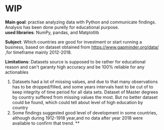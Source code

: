 # WIP
**Main goal**: practise analyzing data with Python and communicate findings. Analysis has been done purelly for educational purpose.
<br> **used libraries**: NumPy, pandas, and Matplotlib

**Subject**: Which countries are good for investment or start running a business, based on dataset obtained from  https://www.gapminder.org/data/ ,for timeframe 
mainly 2012-2018.

**Limitations**:
 Datasets source is supposed to be rather for educational reason and can't garanty high accuracy and be 100% reliable for any actionables

1. Datasets had a lot of missing values, and due to that many observations has to be dropped/filled, and some years intervals hast to be cut of to keep integrity of time period for all data sets. Dataset of Master degrees by country suffered from missing values the most. But no better dataset could be found, which could tell about level of high education by country 
2. Some findings suggested good level of development in some countries, although during 1912-1918 year,and no data after year 2018 were available to confirm that trend. **
